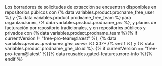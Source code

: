 
Los borradores de solicitudes de extracción se encuentran disponibles en repositorios públicos con {% data variables.product.prodname_free_user %} y {% data variables.product.prodname_free_team %} para organizaciones, {% data variables.product.prodname_pro %}, y planes de facturación por repositorio tradicionales, y en repositorios públicos y privados con {% data variables.product.prodname_team %}{% if currentVersion != "free-pro-team@latest" %}, {% data variables.product.prodname_ghe_server %} 2.17+,{% endif %} y {% data variables.product.prodname_ghe_cloud %}. {% if currentVersion == "free-pro-team@latest" %}{% data reusables.gated-features.more-info %}{% endif %}
